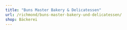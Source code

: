 ```yaml
---
title: "Buns Master Bakery & Delicatessen"
url: /richmond/buns-master-bakery-und-delicatessen/
shop: Bäckerei
---
```

